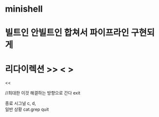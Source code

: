 # minishell


# 빌트인 안빌트인 합쳐서 파이프라인 구현되게

# 리다이렉션      >> < >


<<

//최대한 이것 해결하는 방향으로 간다
exit

종료 시그널 c, d, \
일반 상황 cat.grep quit